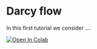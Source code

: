 # Darcy flow

In this first tutorial we consider ....


[![Open In Colab](https://colab.research.google.com/assets/colab-badge.svg)](https://colab.research.google.com/github/IgorBaratta/FEniCSxCourse/blob/ICMC23/Problem6_Darcy/Darcy.ipynb)